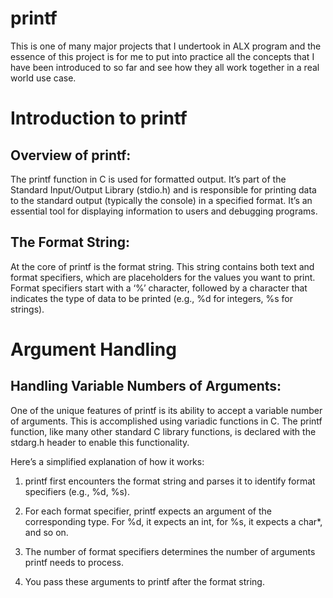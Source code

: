 # printf
This is one of many major projects that I undertook in ALX program and the essence of this project is for me to put into practice all the concepts that I have been introduced to so far and see how they all work together in a real world use case.

# Introduction to printf

## Overview of printf:

The printf function in C is used for formatted output. It’s part of the Standard Input/Output Library (stdio.h) and is responsible for printing data to the standard output (typically the console) in a specified format. It’s an essential tool for displaying information to users and debugging programs.

## The Format String:

At the core of printf is the format string. This string contains both text and format specifiers, which are placeholders for the values you want to print. Format specifiers start with a ‘%’ character, followed by a character that indicates the type of data to be printed (e.g., %d for integers, %s for strings).

# Argument Handling

## Handling Variable Numbers of Arguments:

One of the unique features of printf is its ability to accept a variable number of arguments. This is accomplished using variadic functions in C. The printf function, like many other standard C library functions, is declared with the stdarg.h header to enable this functionality.

Here’s a simplified explanation of how it works:

1. printf first encounters the format string and parses it to identify format specifiers (e.g., %d, %s).

2. For each format specifier, printf expects an argument of the corresponding type. For %d, it expects an int, for %s, it expects a char*, and so on.

3. The number of format specifiers determines the number of arguments printf needs to process.

4. You pass these arguments to printf after the format string.
